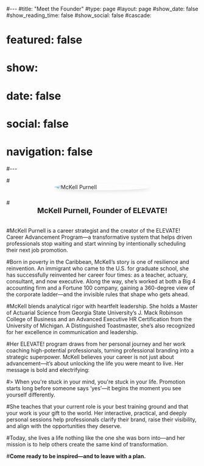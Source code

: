 #---
#title: "Meet the Founder"
#type: page
#layout: page
#show_date: false
#show_reading_time: false
#show_social: false
#cascade:
#  featured: false
#  show:
#    date: false
#    social: false
#    navigation: false
#---


#<img src="/media/founder-headshot.jpg" alt="McKell Purnell" style="max-width: 250px; border-radius: 100%; display: block; margin: 0 auto 1.5rem auto; box-shadow: 0 4px 10px rgba(0, 0, 0, 0.1);">

#<span style="display: block; text-align: center; font-size: 1.2rem; font-weight: bold; margin-bottom: 2rem;">McKell Purnell, Founder of ELEVATE!</span>

#McKell Purnell is a career strategist and the creator of the ELEVATE! Career Advancement Program—a transformative system that helps driven professionals stop waiting and start winning by intentionally scheduling their next job promotion.

#Born in poverty in the Caribbean, McKell’s story is one of resilience and reinvention. An immigrant who came to the U.S. for graduate school, she has successfully reinvented her career four times: as a teacher, actuary, consultant, and now executive. Along the way, she’s worked at both a Big 4 accounting firm and a Fortune 100 company, gaining a 360-degree view of the corporate ladder—and the invisible rules that shape who gets ahead.

#McKell blends analytical rigor with heartfelt leadership. She holds a Master of Actuarial Science from Georgia State University’s J. Mack Robinson College of Business and an Advanced Executive HR Certification from the University of Michigan. A Distinguished Toastmaster, she’s also recognized for her excellence in communication and leadership.

#Her ELEVATE! program draws from her personal journey and her work coaching high-potential professionals, turning professional branding into a strategic superpower. McKell believes your career is not just about advancement—it’s about unlocking the life you were meant to live. Her message is bold and electrifying:

#> When you're stuck in your mind, you're stuck in your life. Promotion starts long before someone says ‘yes’—it begins the moment you see yourself differently.

#She teaches that your current role is your best training ground and that your work is your gift to the world. Her interactive, practical, and deeply personal sessions help professionals clarify their brand, raise their visibility, and align with the opportunities they deserve.

#Today, she lives a life nothing like the one she was born into—and her mission is to help others create the same kind of transformation.

#**Come ready to be inspired—and to leave with a plan.**
